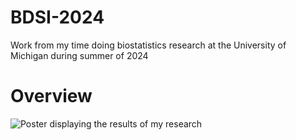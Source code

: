 # BDSI-2024
Work from my time doing biostatistics research at the University of Michigan during summer of 2024

# Overview
![Poster displaying the results of my research](https://github.com/cspurtell/BDSI-2024/blob/main/Single-Cell%20Imaging%20Symposium%20Poster.jpg)
